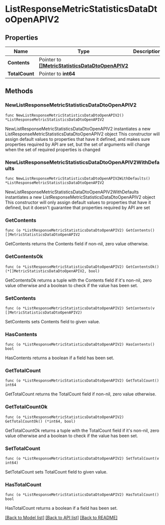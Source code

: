 # ListResponseMetricStatisticsDataDtoOpenAPIV2

## Properties

Name | Type | Description | Notes
------------ | ------------- | ------------- | -------------
**Contents** | Pointer to [**[]MetricStatisticsDataDtoOpenAPIV2**](MetricStatisticsDataDtoOpenAPIV2.md) |  | [optional] 
**TotalCount** | Pointer to **int64** |  | [optional] 

## Methods

### NewListResponseMetricStatisticsDataDtoOpenAPIV2

`func NewListResponseMetricStatisticsDataDtoOpenAPIV2() *ListResponseMetricStatisticsDataDtoOpenAPIV2`

NewListResponseMetricStatisticsDataDtoOpenAPIV2 instantiates a new ListResponseMetricStatisticsDataDtoOpenAPIV2 object
This constructor will assign default values to properties that have it defined,
and makes sure properties required by API are set, but the set of arguments
will change when the set of required properties is changed

### NewListResponseMetricStatisticsDataDtoOpenAPIV2WithDefaults

`func NewListResponseMetricStatisticsDataDtoOpenAPIV2WithDefaults() *ListResponseMetricStatisticsDataDtoOpenAPIV2`

NewListResponseMetricStatisticsDataDtoOpenAPIV2WithDefaults instantiates a new ListResponseMetricStatisticsDataDtoOpenAPIV2 object
This constructor will only assign default values to properties that have it defined,
but it doesn't guarantee that properties required by API are set

### GetContents

`func (o *ListResponseMetricStatisticsDataDtoOpenAPIV2) GetContents() []MetricStatisticsDataDtoOpenAPIV2`

GetContents returns the Contents field if non-nil, zero value otherwise.

### GetContentsOk

`func (o *ListResponseMetricStatisticsDataDtoOpenAPIV2) GetContentsOk() (*[]MetricStatisticsDataDtoOpenAPIV2, bool)`

GetContentsOk returns a tuple with the Contents field if it's non-nil, zero value otherwise
and a boolean to check if the value has been set.

### SetContents

`func (o *ListResponseMetricStatisticsDataDtoOpenAPIV2) SetContents(v []MetricStatisticsDataDtoOpenAPIV2)`

SetContents sets Contents field to given value.

### HasContents

`func (o *ListResponseMetricStatisticsDataDtoOpenAPIV2) HasContents() bool`

HasContents returns a boolean if a field has been set.

### GetTotalCount

`func (o *ListResponseMetricStatisticsDataDtoOpenAPIV2) GetTotalCount() int64`

GetTotalCount returns the TotalCount field if non-nil, zero value otherwise.

### GetTotalCountOk

`func (o *ListResponseMetricStatisticsDataDtoOpenAPIV2) GetTotalCountOk() (*int64, bool)`

GetTotalCountOk returns a tuple with the TotalCount field if it's non-nil, zero value otherwise
and a boolean to check if the value has been set.

### SetTotalCount

`func (o *ListResponseMetricStatisticsDataDtoOpenAPIV2) SetTotalCount(v int64)`

SetTotalCount sets TotalCount field to given value.

### HasTotalCount

`func (o *ListResponseMetricStatisticsDataDtoOpenAPIV2) HasTotalCount() bool`

HasTotalCount returns a boolean if a field has been set.


[[Back to Model list]](../README.md#documentation-for-models) [[Back to API list]](../README.md#documentation-for-api-endpoints) [[Back to README]](../README.md)


